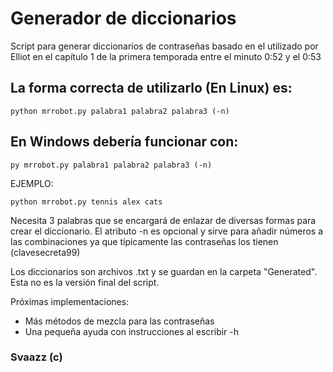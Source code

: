# Generador de diccionarios

Script para generar diccionarios de contraseñas basado en el utilizado por Elliot en el capítulo 1 de la primera temporada entre el minuto 0:52 y el 0:53

## La forma correcta de utilizarlo (En **Linux**) es:
```
python mrrobot.py palabra1 palabra2 palabra3 (-n)
```
## En **Windows** debería funcionar con:
```
py mrrobot.py palabra1 palabra2 palabra3 (-n)
```

EJEMPLO:
```
python mrrobot.py tennis alex cats
```

Necesita 3 palabras que se encargará de enlazar de diversas formas para crear el diccionario. El atributo -n es opcional y sirve para añadir números a las combinaciones ya que típicamente las contraseñas los tienen (clavesecreta99)

Los diccionarios son archivos .txt y se guardan en la carpeta "Generated".
Esta no es la versión final del script.

Próximas implementaciones:
  - Más métodos de mezcla para las contraseñas
  - Una pequeña ayuda con instrucciones al escribir -h

### Svaazz (c)
